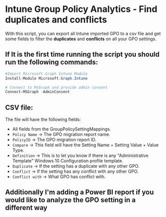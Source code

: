 # Intune Group Policy Analytics - Find duplicates and conflicts

With this script, you can export all Intune imported GPO to a csv file and get some fields to filter the **duplicates** and **conflicts** on all your GPO settings.

## If It is the first time running the script you should run the following commands:
```powershell
#Import Microsoft Graph Intune Module
Install-Module Microsoft.Graph.Intune

# Connect to MsGraph and provide admin consent
Connect-MSGraph -AdminConsent

````

## CSV file:

The file will have the following fields:
- All fields from the GroupPolicySettingMappings.
- `Policy Name` -> The GPO migration report name.
- `PolicyID` -> The GPO migration report ID.
- `Compare` -> This field will have the Setting Name + Setting Value + Value Type.
- `Definition` -> This is to let you know if there is any "Administrative Template" Windows 10 Configuration profile template.
- `Duplicate` -> If the setting has a duplicate with any other GPO.
- `Conflict` -> If the setting has any conflict with any other GPO.
- `Conflict with` -> What GPO has conflict with.

## Additionally I'm adding a Power BI report if you would like to analyze the GPO setting in a different way